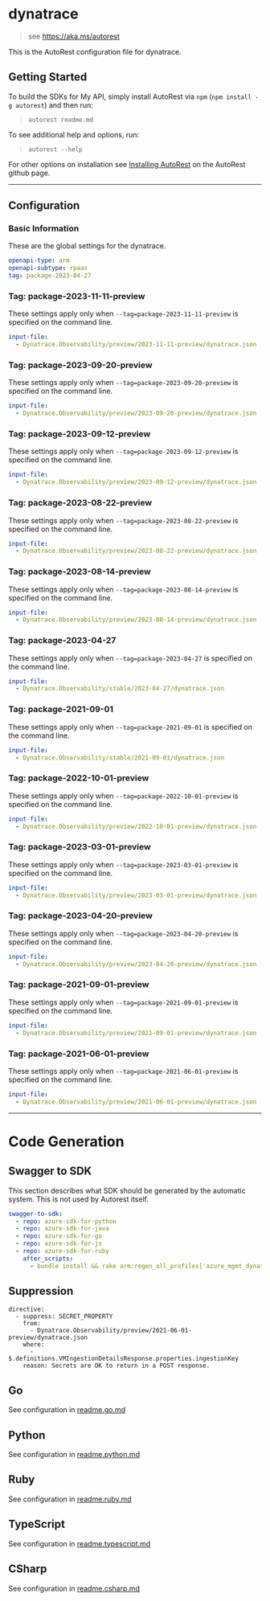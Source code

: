# dynatrace

> see https://aka.ms/autorest

This is the AutoRest configuration file for dynatrace.

## Getting Started

To build the SDKs for My API, simply install AutoRest via `npm` (`npm install -g autorest`) and then run:

> `autorest readme.md`

To see additional help and options, run:

> `autorest --help`

For other options on installation see [Installing AutoRest](https://aka.ms/autorest/install) on the AutoRest github page.

---

## Configuration

### Basic Information

These are the global settings for the dynatrace.

``` yaml
openapi-type: arm
openapi-subtype: rpaas
tag: package-2023-04-27
```

### Tag: package-2023-11-11-preview

These settings apply only when `--tag=package-2023-11-11-preview` is specified on the command line.

```yaml $(tag) == 'package-2023-11-11-preview'
input-file:
  - Dynatrace.Observability/preview/2023-11-11-preview/dynatrace.json
```

### Tag: package-2023-09-20-preview

These settings apply only when `--tag=package-2023-09-20-preview` is specified on the command line.

```yaml $(tag) == 'package-2023-09-20-preview'
input-file:
  - Dynatrace.Observability/preview/2023-09-20-preview/dynatrace.json
```

### Tag: package-2023-09-12-preview

These settings apply only when `--tag=package-2023-09-12-preview` is specified on the command line.

```yaml $(tag) == 'package-2023-09-12-preview'
input-file:
  - Dynatrace.Observability/preview/2023-09-12-preview/dynatrace.json
```

### Tag: package-2023-08-22-preview

These settings apply only when `--tag=package-2023-08-22-preview` is specified on the command line.

```yaml $(tag) == 'package-2023-08-22-preview'
input-file:
  - Dynatrace.Observability/preview/2023-08-22-preview/dynatrace.json
```

### Tag: package-2023-08-14-preview

These settings apply only when `--tag=package-2023-08-14-preview` is specified on the command line.

```yaml $(tag) == 'package-2023-08-14-preview'
input-file:
  - Dynatrace.Observability/preview/2023-08-14-preview/dynatrace.json
```

### Tag: package-2023-04-27

These settings apply only when `--tag=package-2023-04-27` is specified on the command line.

``` yaml $(tag) == 'package-2023-04-27'
input-file:
  - Dynatrace.Observability/stable/2023-04-27/dynatrace.json
```

### Tag: package-2021-09-01

These settings apply only when `--tag=package-2021-09-01` is specified on the command line.

``` yaml $(tag) == 'package-2021-09-01'
input-file:
  - Dynatrace.Observability/stable/2021-09-01/dynatrace.json
```

### Tag: package-2022-10-01-preview

These settings apply only when `--tag=package-2022-10-01-preview` is specified on the command line.

``` yaml $(tag) == 'package-2022-10-01-preview'
input-file:
  - Dynatrace.Observability/preview/2022-10-01-preview/dynatrace.json
```

### Tag: package-2023-03-01-preview

These settings apply only when `--tag=package-2023-03-01-preview` is specified on the command line.

``` yaml $(tag) == 'package-2023-03-01-preview'
input-file:
  - Dynatrace.Observability/preview/2023-03-01-preview/dynatrace.json
```

### Tag: package-2023-04-20-preview

These settings apply only when `--tag=package-2023-04-20-preview` is specified on the command line.

``` yaml $(tag) == 'package--2023-04-20-preview'
input-file:
  - Dynatrace.Observability/preview/2023-04-20-preview/dynatrace.json
```

### Tag: package-2021-09-01-preview

These settings apply only when `--tag=package-2021-09-01-preview` is specified on the command line.

``` yaml $(tag) == 'package-2021-09-01-preview'
input-file:
  - Dynatrace.Observability/preview/2021-09-01-preview/dynatrace.json
```

### Tag: package-2021-06-01-preview

These settings apply only when `--tag=package-2021-06-01-preview` is specified on the command line.

``` yaml $(tag) == 'package-2021-06-01-preview'
input-file:
  - Dynatrace.Observability/preview/2021-06-01-preview/dynatrace.json
```

---

# Code Generation

## Swagger to SDK

This section describes what SDK should be generated by the automatic system.
This is not used by Autorest itself.

``` yaml $(swagger-to-sdk)
swagger-to-sdk:
  - repo: azure-sdk-for-python
  - repo: azure-sdk-for-java
  - repo: azure-sdk-for-go
  - repo: azure-sdk-for-js
  - repo: azure-sdk-for-ruby
    after_scripts:
      - bundle install && rake arm:regen_all_profiles['azure_mgmt_dynatrace']
```

## Suppression

``` 
directive:
  - suppress: SECRET_PROPERTY
    from:
      - Dynatrace.Observability/preview/2021-06-01-preview/dynatrace.json
    where:
      - $.definitions.VMIngestionDetailsResponse.properties.ingestionKey
    reason: Secrets are OK to return in a POST response.
```

## Go

See configuration in [readme.go.md](./readme.go.md)

## Python

See configuration in [readme.python.md](./readme.python.md)

## Ruby

See configuration in [readme.ruby.md](./readme.ruby.md)

## TypeScript

See configuration in [readme.typescript.md](./readme.typescript.md)

## CSharp

See configuration in [readme.csharp.md](./readme.csharp.md)
